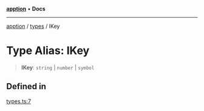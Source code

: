 [**apption**](../../README.md) • **Docs**

***

[apption](../../modules.md) / [types](../README.md) / IKey

# Type Alias: IKey

> **IKey**: `string` \| `number` \| `symbol`

## Defined in

[types.ts:7](https://github.com/mksunny1/apption/blob/15875259b0a0fd5aee4cca9a9f9a7e7aa83be5d0/src/types.ts#L7)
